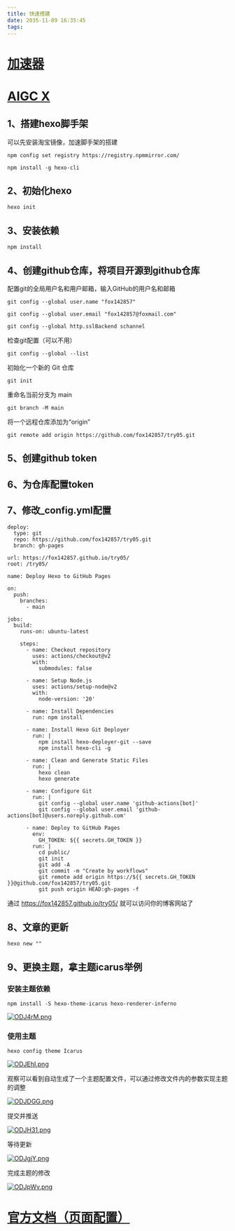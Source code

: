 ```yaml
---
title: 快速搭建
date: 2035-11-09 16:35:45
tags:
---
```


# [加速器](https://gitee.com/rmbgame/SteamTools/releases/tag/3.0.0-rc.11)

# [AIGC X](https://app.aigcx.com/chat)

## 1、搭建hexo脚手架

可以先安装淘宝镜像，加速脚手架的搭建

```
npm config set registry https://registry.npmmirror.com/
```

```
npm install -g hexo-cli
```

## 2、初始化hexo

```
hexo init
```

## 3、安装依赖

```
npm install
```

## 4、创建github仓库，将项目开源到github仓库

配置git的全局用户名和用户邮箱，输入GitHub的用户名和邮箱

```
git config --global user.name "fox142857"
```

```
git config --global user.email "fox142857@foxmail.com"
```

```
git config --global http.sslBackend schannel
```

检查git配置（可以不用）

```
git config --global --list
```

初始化一个新的 Git 仓库

```
git init
```

重命名当前分支为 main

```
git branch -M main
```

将一个远程仓库添加为“origin”

```
git remote add origin https://github.com/fox142857/try05.git
```

## 5、创建github token

## 6、为仓库配置token

## 7、修改_config.yml配置

```
deploy:
  type: git
  repo: https://github.com/fox142857/try05.git
  branch: gh-pages
```

```
url: https://fox142857.github.io/try05/
root: /try05/
```

```
name: Deploy Hexo to GitHub Pages

on:
  push:
    branches:
      - main

jobs:
  build:
    runs-on: ubuntu-latest

    steps:
      - name: Checkout repository
        uses: actions/checkout@v2
        with:
          submodules: false

      - name: Setup Node.js
        uses: actions/setup-node@v2
        with:
          node-version: '20'

      - name: Install Dependencies
        run: npm install

      - name: Install Hexo Git Deployer
        run: |
          npm install hexo-deployer-git --save
          npm install hexo-cli -g

      - name: Clean and Generate Static Files
        run: |
          hexo clean
          hexo generate

      - name: Configure Git
        run: |
          git config --global user.name 'github-actions[bot]'
          git config --global user.email 'github-actions[bot]@users.noreply.github.com'

      - name: Deploy to GitHub Pages
        env:
          GH_TOKEN: ${{ secrets.GH_TOKEN }}
        run: |
          cd public/
          git init
          git add -A
          git commit -m "Create by workflows"
          git remote add origin https://${{ secrets.GH_TOKEN }}@github.com/fox142857/try05.git
          git push origin HEAD:gh-pages -f
```

通过 https://fox142857.github.io/try05/ 就可以访问你的博客网站了

## 8、文章的更新

```
hexo new ""
```

## 9、更换主题，拿主题icarus举例

### 安装主题依赖

```
npm install -S hexo-theme-icarus hexo-renderer-inferno
```

[![ODJ4rM.png](https://ooo.0x0.ooo/2024/10/15/ODJ4rM.png)](https://img.tg/image/ODJ4rM)

### 使用主题

```
hexo config theme Icarus
```

[![ODJEhI.png](https://ooo.0x0.ooo/2024/10/15/ODJEhI.png)](https://img.tg/image/ODJEhI)

观察可以看到自动生成了一个主题配置文件，可以通过修改文件内的参数实现主题的调整

[![ODJDGG.png](https://ooo.0x0.ooo/2024/10/15/ODJDGG.png)](https://img.tg/image/ODJDGG)

提交并推送

[![ODJH31.png](https://ooo.0x0.ooo/2024/10/15/ODJH31.png)](https://img.tg/image/ODJH31)

等待更新

[![ODJgjY.png](https://ooo.0x0.ooo/2024/10/15/ODJgjY.png)](https://img.tg/image/ODJgjY)

完成主题的修改

[![ODJpWv.png](https://ooo.0x0.ooo/2024/10/15/ODJpWv.png)](https://img.tg/image/ODJpWv)
# [官方文档（页面配置）](https://hexo.io/zh-cn/docs/configuration)
